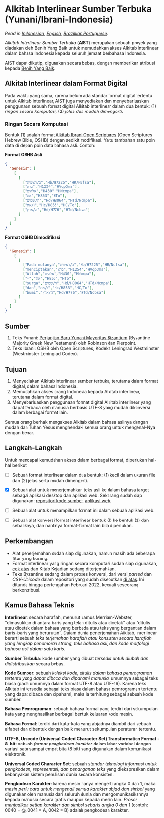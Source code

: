 # **Alkitab Interlinear Sumber Terbuka (Yunani/Ibrani-Indonesia)**
*Read in [Indonesian](https://github.com/benihyangbaik/asti#readme), [English](https://github.com/benihyangbaik/asti/blob/main/README.en.md), [Brazillian Portuguese](https://github.com/benihyangbaik/asti/blob/main/README.ptbr.md).*

*Alkitab Interlinear Sumber Terbuka* (**AIST**) merupakan sebuah proyek yang
diadakan oleh Benih Yang Baik untuk memudahkan akses Alkitab Interlinear dalam
bahasa Indonesia kepada seluruh jemaat berbahasa Indonesia.

AIST dapat dikutip, digunakan secara bebas, dengan memberikan atribusi kepada
[Benih Yang Baik](https://benihyangbaik.com).


## **Alkitab Interlinear dalam Format Digital**
Pada waktu yang sama, karena belum ada standar format digital tertentu untuk
Alkitab interlinear, AIST juga menyediakan dan menyebarluaskan penggunaan
sebuah format digital Alkitab interlinear dalam dua bentuk: (1) *ringan secara
komputasi*, (2) *jelas dan mudah dimengerti*.


### **Ringan Secara Komputasi**
Bentuk (1) adalah format [Alkitab Ibrani Open
Scriptures](https://github.com/openscriptures/morphhb) (Open Scriptures Hebrew
Bible, OSHB) dengan sedikit modifikasi. Yaitu tambahan satu poin data di depan
poin data bahasa asli. Contoh:

**Format OSHB Asli**
```json
{
  "Genesis": [
    [
      [
        ["ב/ראשית","Hb/H7225","HR/Ncfsa"],
        ["ברא","H1254","HVqp3ms"],
        ["אלהים","H430","HNcmpa"],
        ["את","H853","HTo"],
        ["ה/שמים","Hd/H8064","HTd/Ncmpa"],
        ["ו/את","Hc/H853","HC/To"],
        ["ה/ארץ","Hd/H776","HTd/Ncbsa"]
      ]
    ]
  ]
}
```

**Format OSHB Dimodifikasi**
```json
{
  "Genesis": [
    [
      [
        ["Pada mulanya","ב/ראשית","Hb/H7225","HR/Ncfsa"],
        ["menciptakan","ברא","H1254","HVqp3ms"],
        ["Allah","אלהים","H430","HNcmpa"],
        ["-","את","H853","HTo"],
        ["surga","ה/שמים","Hd/H8064","HTd/Ncmpa"],
        ["dan","ו/את","Hc/H853","HC/To"],
        ["bumi","ה/ארץ","Hd/H776","HTd/Ncbsa"]
      ]
    ]
  ]
}
```


## **Sumber**
1. Teks Yunani: [Perjanjian Baru Yunani Mayoritas
   Bizantium](https://github.com/byztxt/byzantine-majority-text) (Byzantine
   Majority Greek New Testament) oleh Robinson dan Pierpoint.
2. Teks Ibrani: OSHB oleh Open Scriptures, Kodeks Leningrad Westminster
   (Westminster Leningrad Codex).


## **Tujuan**
1. Menyediakan Alkitab interlinear sumber terbuka, terutama dalam format
   digital, dalam bahasa Indonesia.
2. Memudahkan akses orang Indonesia kepada Alkitab interlinear, terutama
   dalam format digital.
3. Menyebarluaskan penggunaan format digital Alkitab interlinear yang dapat
   terbaca oleh manusia berbasis UTF-8 yang mudah dikonversi dalam berbagai
   format lain.

Semua orang berhak mengakses Alkitab dalam bahasa aslinya dengan mudah dan
Tuhan Yesus menghendaki semua orang untuk mengenal-Nya dengan benar.


## **Langkah-Langkah**
Untuk mencapai kemudahan akses dalam berbagai format, diperlukan hal-hal berikut:
- [ ] Sebuah format interlinear dalam dua bentuk: (1) kecil dalam ukuran file
  dan (2) jelas serta mudah dimengerti.
- [x] Sebuah alat untuk menerjemahkan teks asli ke dalam bahasa target sebagai
  aplikasi desktop dan aplikasi web. Sekarang sudah siap digunakan: [repositori
  kode sumber](https://github.com/benihyangbaik/interlinear-bible-simple-editor),
  [aplikasi web](https://ibse.benihyangbaik.com).
- [ ] Sebuah alat untuk menampilkan format ini dalam sebuah aplikasi web.
- [ ] Sebuah alat konversi format interlinear bentuk (1) ke bentuk (2) dan
  sebaliknya, dan nantinya format-format lain bila diperlukan.


## **Perkembangan**
- Alat penerjemahan sudah siap digunakan, namun masih ada beberapa fitur yang kurang.
- Format interlinear yang ringan secara komputasi sudah siap digunakan, [cek
  atas](https://github.com/benihyangbaik/asti#ringan-secara-komputasi)
  dan Kitab Kejadian sedang diterjemahkan.
- Teks Byzantine sedang dalam proses konversi, dari versi *parsed* dan
  *CSV-Unicode* dalam repositori yang sudah disebutkan [di
  atas](https://github.com/benihyangbaik/asti#sumber). Ini ditunda hingga
  pertengahan Februari 2022, kecuali seseorang berkontribusi.


## **Kamus Bahasa Teknis**
**Interlinear**: secara harafiah, menurut kamus Merriam-Webster, "dimasukkan di
antara baris yang telah ditulis atau dicetak" atau "ditulis atau dicetak dalam
bahasa yang berbeda atau teks yang bergantian dalam baris-baris yang
berurutan". Dalam dunia penerjemahan Alkitab, interlinear berarti sebuah *teks
terjemahan harafiah atau konsisten secara harafiah yang lengkap penomoran
strong, teks bahasa asli, dan kode morfologi bahasa asli dalam satu baris*.

**Sumber Terbuka**: kode sumber yang dibuat *tersedia untuk diubah dan
didistribusikan* secara bebas.

**Kode Sumber**: sebuah *koleksi kode, ditulis dalam bahasa pemrograman tertentu
yang dapat dibaca dan dipahami manusia*, umumnya sebagai teks biasa (pada
umumnya dalam format UTF-8 atau UTF-16). Karena teks Alkitab ini tersedia
sebagai teks biasa dalam bahasa pemrograman tertentu yang dapat dibaca dan
dipahami, maka ia terhitung sebagai sebuah kode sumber.

**Bahasa Pemrograman**: sebuah bahasa formal yang terdiri dari sekumpulan kata
yang menghasilkan berbagai bentuk keluaran kode mesin.

**Bahasa Formal**: terdiri dari kata-kata yang abjadnya diambil dari sebuah
alfabet dan dibentuk dengan baik menurut sekumpulan peraturan tertentu.

**UTF-8, Unicode (Universal Coded Character Set) Transformation Format -
8-bit**: sebuah *format pengkodean karakter* dalam lebar variabel dengan
variasi satu sampai empat bita (8 bit) yang digunakan dalam komunikasi
elektronik.

**Universal Coded Character Set**: sebuah *standar teknologi informasi
untuk pengkodean, representasi, dan penanganan teks* yang diekspresikan dalam
kebanyakan sistem penulisan dunia secara konsisten.

**Pengkodean Karakter**: karena mesin hanya mengerti angka 0 dan 1, maka *mesin
perlu cara untuk mengenali semua karakter abjad dan simbol* yang digunakan oleh
manusia dari seluruh dunia dan mengomunikasikannya kepada manusia secara
grafis maupun kepada mesin lain. *Proses menjadikan setiap karakter dan simbol
sebaris angka 0 dan 1* (contoh: 0040 = @, 0041 = A, 0042 = B) adalah pengkodean
karakter.
